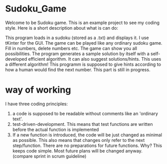 # Sudoku_Game

Welcome to be Sudoku game. This is an example project to see my coding style. Here is a short description about what is can do:

This program loads in a sudoku (stored as a .txt) and displays it. I use tKinter for the GUI. The game can be played like any ordinary sudoku game.
Fill in numbers, delete numbers etc. The game can show you all possibilities. The program generates a sample solution by itself with a self-developed
efficient algorithm. It can also suggest solutions/hints. This uses a different algorithm! This programm is supposed to give hints according to how a human would
find the next number. This part is still in progress. 

# way of working

I have three coding principles:

1. a code is supposed to be readable without comments like an 'ordinary text'.
2. test-driven-development. This means that test functions are written before the actual function is implemented
3. If a new function is introduced, the code will be just changed as minimal as possible. This also means that changes only refer to the next step/function. There are no preparations for future functions. Why? This keeps code simple. Most future plans will be changed anyway. (compare sprint in scrum guideline)
